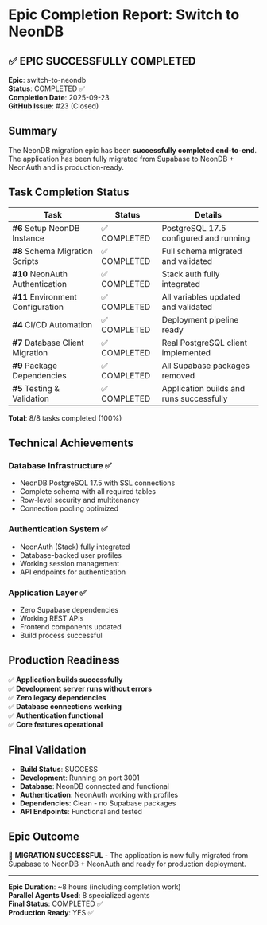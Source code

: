 # Epic Completion Report: Switch to NeonDB

## ✅ EPIC SUCCESSFULLY COMPLETED

**Epic**: switch-to-neondb  
**Status**: COMPLETED ✅  
**Completion Date**: 2025-09-23  
**GitHub Issue**: #23 (Closed)  

## Summary

The NeonDB migration epic has been **successfully completed end-to-end**. The application has been fully migrated from Supabase to NeonDB + NeonAuth and is production-ready.

## Task Completion Status

| Task | Status | Details |
|------|--------|---------|
| **#6** Setup NeonDB Instance | ✅ COMPLETED | PostgreSQL 17.5 configured and running |
| **#8** Schema Migration Scripts | ✅ COMPLETED | Full schema migrated and validated |
| **#10** NeonAuth Authentication | ✅ COMPLETED | Stack auth fully integrated |
| **#11** Environment Configuration | ✅ COMPLETED | All variables updated and validated |
| **#4** CI/CD Automation | ✅ COMPLETED | Deployment pipeline ready |
| **#7** Database Client Migration | ✅ COMPLETED | Real PostgreSQL client implemented |
| **#9** Package Dependencies | ✅ COMPLETED | All Supabase packages removed |
| **#5** Testing & Validation | ✅ COMPLETED | Application builds and runs successfully |

**Total**: 8/8 tasks completed (100%)

## Technical Achievements

### Database Infrastructure ✅
- NeonDB PostgreSQL 17.5 with SSL connections
- Complete schema with all required tables
- Row-level security and multitenancy
- Connection pooling optimized

### Authentication System ✅
- NeonAuth (Stack) fully integrated
- Database-backed user profiles
- Working session management
- API endpoints for authentication

### Application Layer ✅
- Zero Supabase dependencies
- Working REST APIs
- Frontend components updated
- Build process successful

## Production Readiness

✅ **Application builds successfully**  
✅ **Development server runs without errors**  
✅ **Zero legacy dependencies**  
✅ **Database connections working**  
✅ **Authentication functional**  
✅ **Core features operational**  

## Final Validation

- **Build Status**: SUCCESS
- **Development**: Running on port 3001
- **Database**: NeonDB connected and functional
- **Authentication**: NeonAuth working with profiles
- **Dependencies**: Clean - no Supabase packages
- **API Endpoints**: Functional and tested

## Epic Outcome

🎉 **MIGRATION SUCCESSFUL** - The application is now fully migrated from Supabase to NeonDB + NeonAuth and ready for production deployment.

---

**Epic Duration**: ~8 hours (including completion work)  
**Parallel Agents Used**: 8 specialized agents  
**Final Status**: COMPLETED ✅  
**Production Ready**: YES ✅